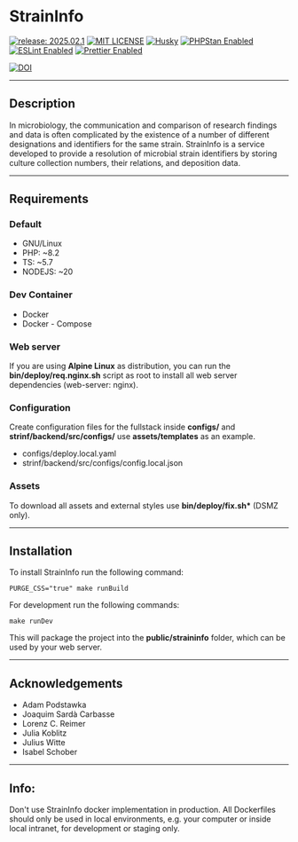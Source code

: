 # StrainInfo

[![release: 2025.02.1](https://img.shields.io/badge/rel-2025.02.1-blue.svg?style=flat-square)](https://github.com/LeibnizDSMZ/StrainInfo)
[![MIT LICENSE](https://img.shields.io/badge/License-MIT-brightgreen.svg?style=flat-square)](https://choosealicense.com/licenses/mit/)
[![Husky](https://img.shields.io/badge/Husky-enabled-brightgreen?style=flat-square)](https://github.com/typicode/husky)
[![PHPStan Enabled](https://img.shields.io/badge/PHPStan-enabled-brightgreen.svg?style=flat-square)](https://github.com/phpstan/phpstan)
[![ESLint Enabled](https://img.shields.io/badge/ESLint-enabled-brightgreen.svg?style=flat-square)](https://github.com/eslint/eslint)
[![Prettier Enabled](https://img.shields.io/badge/Prettier-enabled-brightgreen.svg?style=flat-square)](https://github.com/prettier/prettier)

[![DOI](https://zenodo.org/badge/932778634.svg)](https://doi.org/10.5281/zenodo.14872436)

---

## Description

In microbiology, the communication and comparison of research findings and data
is often complicated by the existence of a number of different designations and
identifiers for the same strain. StrainInfo is a service developed to provide a
resolution of microbial strain identifiers by storing culture collection numbers,
their relations, and deposition data.

---

## Requirements

### Default

- GNU/Linux
- PHP: ~8.2
- TS: ~5.7
- NODEJS: ~20

### Dev Container

- Docker
- Docker - Compose

### Web server

If you are using **Alpine Linux** as distribution, you can run the **bin/deploy/req.nginx.sh** script
as root to install all web server dependencies (web-server: nginx).

### Configuration

Create configuration files for the fullstack inside **configs/** and **strinf/backend/src/configs/** use **assets/templates** as an example.

- configs/deploy.local.yaml
- strinf/backend/src/configs/config.local.json

### Assets

To download all assets and external styles use **bin/deploy/fix.sh\*** (DSMZ only).

---

## Installation

To install StrainInfo run the following command:

```shell
PURGE_CSS="true" make runBuild
```

For development run the following commands:

```shell
make runDev
```

This will package the project into the **public/straininfo** folder, which can be used by your web server.

---

## Acknowledgements

- Adam Podstawka
- Joaquim Sardà Carbasse
- Lorenz C. Reimer
- Julia Koblitz
- Julius Witte
- Isabel Schober

---

## Info:

Don't use StrainInfo docker implementation in production. All Dockerfiles should only be used in local environments, e.g. your computer or inside local intranet, for development or staging only.
